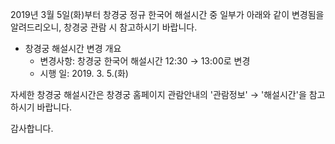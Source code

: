 2019년 3월 5일(화)부터 창경궁 정규 한국어 해설시간 중 일부가 아래와 같이 변경됨을 알려드리오니, 창경궁 관람 시 참고하시기 바랍니다.  

- 창경궁 해설시간 변경 개요
  - 변경사항: 창경궁 한국어 해설시간 12:30 → 13:00로 변경
  - 시행 일: 2019. 3. 5.(화)

자세한 창경궁 해설시간은 창경궁 홈페이지 관람안내의 '관람정보' → '해설시간'을 참고하시기 바랍니다.

감사합니다.
